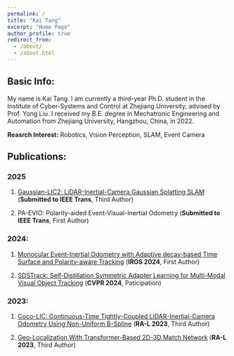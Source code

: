 ```yaml
---
permalink: /
title: "Kai Tang"
excerpt: "Home Page"
author_profile: true
redirect_from: 
  - /about/
  - /about.html
---
```


Basic Info:
------
My name is Kai Tang. I am currently a third-year Ph.D. student in the Institute of Cyber-Systems and Control at Zhejiang University, advised by Prof. Yong Liu. I received my B.E. degree in Mechatronic Engineering and Automation from Zhejiang University, Hangzhou, China, in 2022.

**Reasrch Interest:** Robotics, Vision Perception, SLAM, Event Camera

<!-- **ORCID:** [0009-0005-9493-0229](https://orcid.org/0009-0005-9493-0229)

**Email Address:** [kaitang@zju.edu.cn](kaitang@zju.edu.cn) -->


Publications:
------
### 2025
1. [Gaussian-LIC2: LiDAR-Inertial-Camera Gaussian Splatting SLAM](/publication/2025-07-05-paper) (**Submitted to IEEE Trans**, Third Author)

2. PA-EVIO: Polarity-aided Event-Visual-Inertial Odometry (**Submitted to IEEE Trans**, First Author)

### 2024:
1. [Monocular Event-Inertial Odometry with Adaptive decay-based Time Surface and Polarity-aware Tracking](/publication/2024-09-21-paper) (**IROS 2024**, First Author) 

2. [SDSTrack: Self-Distillation Symmetric Adapter Learning for Multi-Modal Visual Object Tracking](/publication/2024-03-24-paper)  (**CVPR 2024**, Paticipation)

### 2023:
1. [Coco-LIC: Continuous-Time Tightly-Coupled LiDAR-Inertial-Camera Odometry Using Non-Uniform B-Spline](/publication/2023-09-14-paper) (**RA-L 2023**, Third Author)

2. [Geo-Localization With Transformer-Based 2D-3D Match Network](/publication/2023-06-29-paper) (**RA-L 2023**, Third Author)